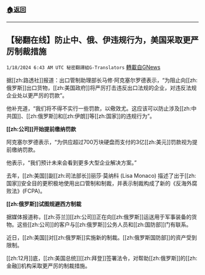 ###  [:house:返回](README.md)
---


## 【秘翻在线】防止中、俄、伊违规行为，美国采取更严厉制裁措施
`1/18/2024 6:43 AM UTC 秘密翻譯組G-Translators` [轉載自GNews](https://gnews.org/articles/2230906)

据[[zh:路透社]]报道：出口管制助理部长马修·阿克塞尔罗德表示，“为阻止向[[zh:俄罗斯]]出口货物，[[zh:美国政府]]将严厉打击违反出口法规的企业，对违反法规企业处以更严厉的罚款”。

他补充道，“我们将不得不实行一些罚款，以儆效尤。这应该可以防止涉及[[zh:中共国]]、[[zh:俄罗斯]]和[[zh:伊朗]]等[[zh:国家]]的违规行为”。

**[[zh:公司]]开始提前缴纳罚款**

阿克塞尔罗德表示，“​​​​​​​​​​​​​​​​​​​​​​​​​​​​为供应超过700万块硬盘而支付的3亿[[zh:美元]]罚款视为提前缴纳罚款。

他表示，“我们预计未来会看到更多大型企业解决方案。”

去年，[[zh:美国]]副[[zh:司法部长]]丽莎·莫纳科 (Lisa Monaco) 描述了出于[[zh:国家]]安全目的更积极地使用出口管制和制裁，并表示制裁构成了新的《反海外腐败法》(FCPA)。

**[[zh:俄罗斯]]试图规避西方制裁**

据媒体报道称，[[zh:芬兰]][[zh:公司]]正在向[[zh:俄罗斯]]运送用于军事装备的货物。这些[[zh:公司]]的客户与[[zh:俄罗斯]]公务人员和[[zh:国防部]]门有联系。

近日，[[zh:美国]]对[[zh:俄罗斯]]实施新的制裁。[[zh:俄罗斯国防部]]的资产受到限制。

[[zh:12月]]底，[[zh:美国总统]][[zh:拜登]]签署法令，对帮助[[zh:俄罗斯]]的[[zh:金融]]机构采取更严厉的制裁措施。
